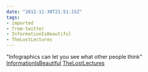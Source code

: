 ```yaml
---
date: "2012-11-30T21:51:15Z"
tags:
- imported
- from-twitter
- InformationIsBeautiful
- TheLostLectures
---
```

"Infographics can let you see what other people think" [InformationIsBeautiful](/tags/informationisbeautiful) [TheLostLectures](/tags/thelostlectures)
